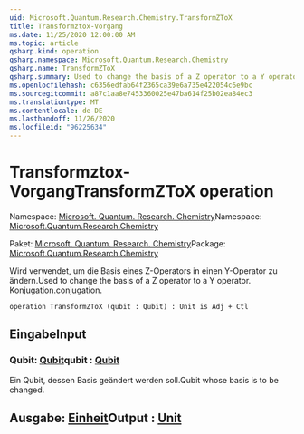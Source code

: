 ```yaml
---
uid: Microsoft.Quantum.Research.Chemistry.TransformZToX
title: Transformztox-Vorgang
ms.date: 11/25/2020 12:00:00 AM
ms.topic: article
qsharp.kind: operation
qsharp.namespace: Microsoft.Quantum.Research.Chemistry
qsharp.name: TransformZToX
qsharp.summary: Used to change the basis of a Z operator to a Y operator. conjugation.
ms.openlocfilehash: c6356edfab64f2365ca39e6a735e422054c6e9bc
ms.sourcegitcommit: a87c1aa8e7453360025e47ba614f25b02ea84ec3
ms.translationtype: MT
ms.contentlocale: de-DE
ms.lasthandoff: 11/26/2020
ms.locfileid: "96225634"
---
```

# <a name="transformztox-operation"></a><span data-ttu-id="d0f90-102">Transformztox-Vorgang</span><span class="sxs-lookup"><span data-stu-id="d0f90-102">TransformZToX operation</span></span>

<span data-ttu-id="d0f90-103">Namespace: [Microsoft. Quantum. Research. Chemistry](xref:Microsoft.Quantum.Research.Chemistry)</span><span class="sxs-lookup"><span data-stu-id="d0f90-103">Namespace: [Microsoft.Quantum.Research.Chemistry](xref:Microsoft.Quantum.Research.Chemistry)</span></span>

<span data-ttu-id="d0f90-104">Paket: [Microsoft. Quantum. Research. Chemistry](https://nuget.org/packages/Microsoft.Quantum.Research.Chemistry)</span><span class="sxs-lookup"><span data-stu-id="d0f90-104">Package: [Microsoft.Quantum.Research.Chemistry](https://nuget.org/packages/Microsoft.Quantum.Research.Chemistry)</span></span>


<span data-ttu-id="d0f90-105">Wird verwendet, um die Basis eines Z-Operators in einen Y-Operator zu ändern.</span><span class="sxs-lookup"><span data-stu-id="d0f90-105">Used to change the basis of a Z operator to a Y operator.</span></span>
<span data-ttu-id="d0f90-106">Konjugation.</span><span class="sxs-lookup"><span data-stu-id="d0f90-106">conjugation.</span></span>

```qsharp
operation TransformZToX (qubit : Qubit) : Unit is Adj + Ctl
```


## <a name="input"></a><span data-ttu-id="d0f90-107">Eingabe</span><span class="sxs-lookup"><span data-stu-id="d0f90-107">Input</span></span>

### <a name="qubit--qubit"></a><span data-ttu-id="d0f90-108">Qubit: [Qubit](xref:microsoft.quantum.lang-ref.qubit)</span><span class="sxs-lookup"><span data-stu-id="d0f90-108">qubit : [Qubit](xref:microsoft.quantum.lang-ref.qubit)</span></span>

<span data-ttu-id="d0f90-109">Ein Qubit, dessen Basis geändert werden soll.</span><span class="sxs-lookup"><span data-stu-id="d0f90-109">Qubit whose basis is to be changed.</span></span>



## <a name="output--unit"></a><span data-ttu-id="d0f90-110">Ausgabe: [Einheit](xref:microsoft.quantum.lang-ref.unit)</span><span class="sxs-lookup"><span data-stu-id="d0f90-110">Output : [Unit](xref:microsoft.quantum.lang-ref.unit)</span></span>

